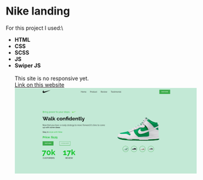 # Nike landing
For this project I used:\
* __HTML__
* __CSS__
* __SCSS__
* __JS__
* __Swiper JS__ 
\
\
This site is no responsive yet. \
[Link on this website](https://k-a-webdev.github.io/Nike/)
![Preview photo](img/Preview.png)
